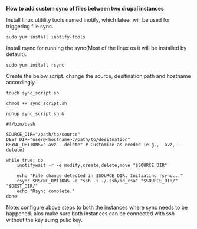 **How to add custom sync of files between two drupal instances**

Install linux utitility tools named inotify, which lateer will be used for triggering file sync.

```sudo yum install inotify-tools```

Install rsync for running the sync(Most of the linux os it will be installed by default).

```sudo yum install rsync```

Create the below script. change the source, desitination path and hostname accordingly.

```touch sync_script.sh```

```chmod +x sync_script.sh```

```nohup sync_script.sh &```

```
#!/bin/bash

SOURCE_DIR="/path/to/source"
DEST_DIR="user@<hostname>:/path/to/desitnation"
RSYNC_OPTIONS="-avz --delete" # Customize as needed (e.g., -avz, --delete)

while true; do
	inotifywait -r -e modify,create,delete,move "$SOURCE_DIR"

	echo "File change detected in $SOURCE_DIR. Initiating rsync..."
	rsync $RSYNC_OPTIONS -e "ssh -i ~/.ssh/id_rsa" "$SOURCE_DIR/" "$DEST_DIR/"
	echo "Rsync complete."
done
```

Note: configure above steps to both the instances where sync needs to be happened. alos make sure both instances can be connected with ssh without the key suing pulic key.
